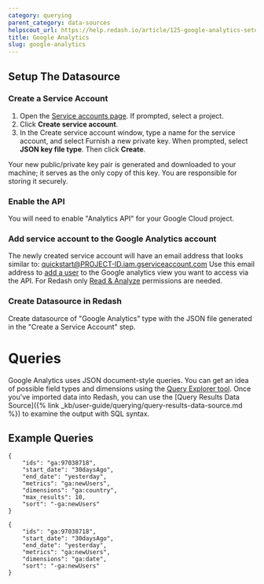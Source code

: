 ```yaml
---
category: querying
parent_category: data-sources
helpscout_url: https://help.redash.io/article/125-google-analytics-setup
title: Google Analytics
slug: google-analytics
---
```


## Setup The Datasource

### Create a Service Account

1. Open the [Service accounts page](https://console.cloud.google.com/iam-admin/serviceaccounts). If prompted, select a project.
2. Click **Create service account**.
3. In the Create service account window, type a name for the service account, and select Furnish a new private key. When prompted, select **JSON key file type**. Then click **Create**.

Your new public/private key pair is generated and downloaded to your machine; it serves as the only copy of this key. You are responsible for storing it securely.

### Enable the API

You will need to enable "Analytics API" for your Google Cloud project.

### Add service account to the Google Analytics account

The newly created service account will have an email address that looks similar to:
quickstart@PROJECT-ID.iam.gserviceaccount.com
Use this email address to [add a user](https://support.google.com/analytics/answer/1009702) to the Google analytics view you want to access via the API. For Redash only [Read & Analyze](https://support.google.com/analytics/answer/2884495) permissions are needed.

### Create Datasource in Redash

Create datasource of "Google Analytics" type with the JSON file generated in the "Create a Service Account" step.

# Queries

Google Analytics uses JSON document-style queries. You can get an idea of possible field types and dimensions using the [Query Explorer tool](https://ga-dev-tools.appspot.com/query-explorer/). Once you've imported data into Redash, you can use the [Query Results Data Source]({% link _kb/user-guide/querying/query-results-data-source.md %}) to examine the output with SQL syntax.

## Example Queries

```
{
    "ids": "ga:97038718",
    "start_date": "30daysAgo",
    "end_date": "yesterday",
    "metrics": "ga:newUsers",
    "dimensions": "ga:country",
    "max_results": 10,
    "sort": "-ga:newUsers"
}
```

```
{
    "ids": "ga:97038718",
    "start_date": "30daysAgo",
    "end_date": "yesterday",
    "metrics": "ga:newUsers",
    "dimensions": "ga:date",
    "sort": "-ga:newUsers"
}
```

